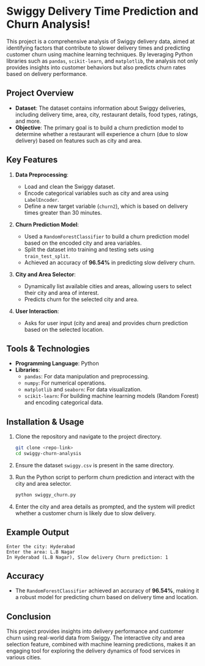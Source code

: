 # Swiggy Delivery Time Prediction and Churn Analysis!

This project is a comprehensive analysis of Swiggy delivery data, aimed at identifying factors that contribute to slower delivery times and predicting customer churn using machine learning techniques. By leveraging Python libraries such as `pandas`, `scikit-learn`, and `matplotlib`, the analysis not only provides insights into customer behaviors but also predicts churn rates based on delivery performance.

## Project Overview

- **Dataset**: The dataset contains information about Swiggy deliveries, including delivery time, area, city, restaurant details, food types, ratings, and more.
- **Objective**: The primary goal is to build a churn prediction model to determine whether a restaurant will experience a churn (due to slow delivery) based on features such as city and area.

## Key Features

1. **Data Preprocessing**:
    - Load and clean the Swiggy dataset.
    - Encode categorical variables such as city and area using `LabelEncoder`.
    - Define a new target variable (`churn2`), which is based on delivery times greater than 30 minutes.

2. **Churn Prediction Model**:
    - Used a `RandomForestClassifier` to build a churn prediction model based on the encoded city and area variables.
    - Split the dataset into training and testing sets using `train_test_split`.
    - Achieved an accuracy of **96.54%** in predicting slow delivery churn.

3. **City and Area Selector**:
    - Dynamically list available cities and areas, allowing users to select their city and area of interest.
    - Predicts churn for the selected city and area.

4. **User Interaction**:
    - Asks for user input (city and area) and provides churn prediction based on the selected location.

## Tools & Technologies

- **Programming Language**: Python
- **Libraries**:
  - `pandas`: For data manipulation and preprocessing.
  - `numpy`: For numerical operations.
  - `matplotlib` and `seaborn`: For data visualization.
  - `scikit-learn`: For building machine learning models (Random Forest) and encoding categorical data.

## Installation & Usage

1. Clone the repository and navigate to the project directory.
   ```bash
   git clone <repo-link>
   cd swiggy-churn-analysis

2. Ensure the dataset `swiggy.csv` is present in the same directory.

3. Run the Python script to perform churn prediction and interact with the city and area selector.
   ```bash
   python swiggy_churn.py
   ```

4. Enter the city and area details as prompted, and the system will predict whether a customer churn is likely due to slow delivery.

## Example Output
```
Enter the city: Hyderabad
Enter the area: L.B Nagar
In Hyderabad (L.B Nagar), Slow delivery Churn prediction: 1
```

## Accuracy

- The `RandomForestClassifier` achieved an accuracy of **96.54%**, making it a robust model for predicting churn based on delivery time and location.

## Conclusion

This project provides insights into delivery performance and customer churn using real-world data from Swiggy. The interactive city and area selection feature, combined with machine learning predictions, makes it an engaging tool for exploring the delivery dynamics of food services in various cities.

